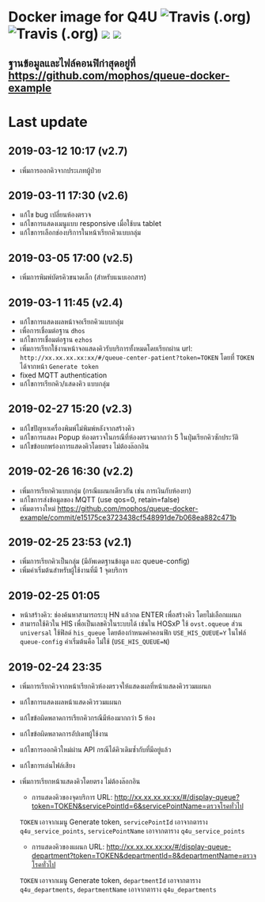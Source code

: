 

# Docker image for Q4U ![Travis (.org)](https://img.shields.io/travis/mophos/queue-web.svg?label=web) ![Travis (.org)](https://img.shields.io/travis/mophos/queue-api.svg?label=api) [![](https://images.microbadger.com/badges/version/mophos/queue.svg)](https://microbadger.com/images/mophos/queue "Q4U Docker image") [![](https://images.microbadger.com/badges/image/mophos/queue.svg)](https://microbadger.com/images/mophos/queue "Q4U Docker image")

## ฐานข้อมูลและไฟล์คอนฟิก่าสุดอยู่ที่ https://github.com/mophos/queue-docker-example

# Last update

## 2019-03-12 10:17 (v2.7)
- เพิ่มการออกคิวจากประเภทผู้ป่วย

## 2019-03-11 17:30 (v2.6)
- แก้ไข bug เปลี่ยนห้องตรวจ
- แก้ไขการแสดงเมนูแบบ responsive เมื่อใช้บน tablet
- แก้ไขการเลือกช่องบริการในหน้าเรียกคิวแบบกลุ่ม

## 2019-03-05 17:00 (v2.5)
- เพิ่มการพิมพ์บัตรคิวขนาดเล็ก (สำหรับแนบเอกสาร)

## 2019-03-1 11:45 (v2.4)
- แก้ไขการแสดงผลหน้าจอเรียกคิวแบบกลุ่ม
- เพื่อการเชื่อมต่อฐาน `dhos`
- แก้ไขการเชื่อมต่อฐาน `ezhos`
- เพิ่มการเรียกใช้งานหน้าจอแสดงคิวรับบริการทั้งหมดโดยเรียกผ่าน url: `http://xx.xx.xx.xx:xx/#/queue-center-patient?token=TOKEN` โดยที่ `TOKEN` ได้จากหน้า `Generate token`
- fixed MQTT authentication
- แก้ไขการเรียกคิว/แสดงคิว แบบกลุ่ม

## 2019-02-27 15:20 (v2.3)
- แก้ไขปัญหาเครื่องพิมพ์ไม่พิมพ์หลังจากสร้างคิว
- แก้ไขการแสดง Popup ห้องตรวจในกรณีที่ห้องตรวจมากกว่า 5 ในปุ่มเรียกคิวซักประวัติ
- แก้ไขข้อบกพร่องการแสดงคิวโดยตรง ไม่ต้องล๊อกอิน

## 2019-02-26 16:30 (v2.2)
- เพิ่มการเรียกคิวแบบกลุ่ม (กรณีแผนกเดียวกัน เช่น การเงินกับห้องยา)
- แก้ไขการส่งข้อมูลของ MQTT (use qos=0, retain=false)
- เพิ่มตารางใหม่ https://github.com/mophos/queue-docker-example/commit/e15175ce3723438cf548991de7b068ea882c471b

## 2019-02-25 23:53 (v2.1)
- เพิ่มการเรียกคิวเป็นกลุ่ม (มีอัพเดตฐานข้อมูล และ queue-config)
- เพิ่มค่าเริ่มต้นสำหรับผู้ใช้งานที่มี 1 จุดบริการ

## 2019-02-25 01:05
- หน้าสร้างคิว: ช่องค้นหาสามารถระบุ HN แล้วกด ENTER เพื่อสร้างคิว โดยไม่เลือกแผนก
- สามารถใช้คิวใน HIS เพื่อเป็นเลขคิวในระบบได้ เช่นใน HOSxP ใช้ `ovst.oqueue` ส่วน `universal` ใช้ฟิลด์ `his_queue` โดยต้องกำหนดค่าคอนฟิก `USE_HIS_QUEUE=Y` ในไฟล์ `queue-config` ค่าเริ่มต้นคือ ไม่ใช้ (`USE_HIS_QUEUE=N`)


## 2019-02-24 23:35
- เพิ่มการเรียกคิวจากหน้าเรียกคิวห้องตรวจให้แสดงผลที่หน้าแสดงคิวรวมแผนก
- แก้ไขการแสดงผลหน้าแสดงคิวรวมแผนก
- แก้ไขข้อผิดพลาดการเรียกคิวกรณีมีห้องมากกว่า 5 ห้อง
- แก้ไขข้อผิดพลาดการอัปเดทผู้ใช้งาน
- แก้ไขการออกคิวใหม่ผ่าน API กรณีได้คิวเดิมซ้ำกับที่มีอยู่แล้ว
- แก้ไขการเล่นไฟล์เสียง
- เพิ่มการเรียกหน้าแสดงคิวโดยตรง ไม่ต้องล๊อกอิน
  
  - การแสดงคิวของจุดบริการ URL: http://xx.xx.xx.xx:xx/#/display-queue?token=TOKEN&servicePointId=6&servicePointName=ตรวจโรคทั่วไป
  
  `TOKEN` เอาจากเมนู Generate token, `servicePointId` เอาจากตาราง `q4u_service_points`, `servicePointName` เอาจากตาราง `q4u_service_points`
  - การแสดงคิวของแผนก URL: http://xx.xx.xx.xx:xx/#/display-queue-department?token=TOKEN&departmentId=8&departmentName=ตรวจโรคทั่วไป
  
  `TOKEN` เอาจากเมนู Generate token, `departmentId` เอาจากตาราง `q4u_departments`, `departmentName` เอาจากตาราง `q4u_departments`
